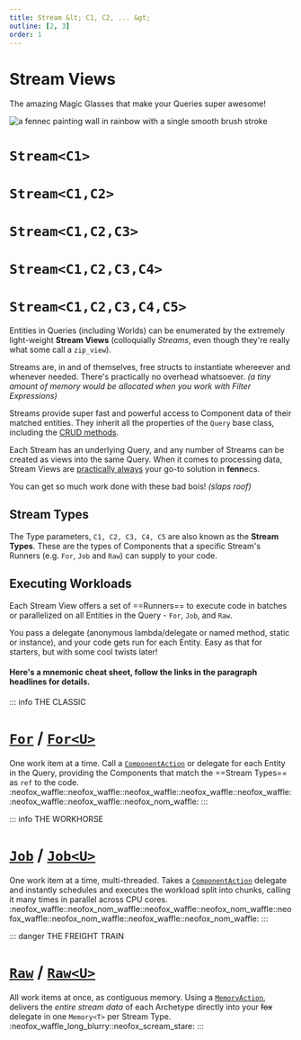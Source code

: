 ```yaml
---
title: Stream &lt; C1, C2, ... &gt;
outline: [2, 3]
order: 1
---
```


# Stream Views
The amazing Magic Glasses that make your Queries super awesome!

![a fennec painting wall in rainbow with a single smooth brush stroke](https://fennecs.tech/img/fennec-stream.png)

# `Stream<C1>`
# `Stream<C1,C2>`
# `Stream<C1,C2,C3>`
# `Stream<C1,C2,C3,C4>`
# `Stream<C1,C2,C3,C4,C5>`

Entities in Queries (including Worlds) can be enumerated by the extremely light-weight **Stream Views** (colloquially *Streams*, even though they're really what some call a `zip_view`).

Streams are, in and of themselves, free structs to instantiate whereever and whenever needed. There's practically no overhead whatsoever. *(a tiny amount of memory would be allocated when you work with Filter Expressions)*

Streams provide super fast and powerful access to Component data of their matched entities. They inherit all the properties of the `Query` base class, including the [CRUD methods](index.md#crud---create-read-update-delete).

Each Stream has an underlying Query, and any number of Streams can be created as views into the same Query. When it comes to processing data, Stream Views are <ins>practically always</ins> your go-to solution in **fenn**ecs. 

You can get so much work done with these bad bois! *(slaps roof)*

## Stream Types
The Type parameters, `C1, C2, C3, C4, C5` are also known as the **Stream Types**. These are the types of Components that a specific Stream's Runners (e.g. `For`, `Job` and `Raw`) can supply to your code. 

## Executing Workloads

Each Stream View offers a set of ==Runners== to execute code in batches or parallelized on all Entities in the Query - `For`, `Job`, and `Raw`.

You pass a delegate (anonymous lambda/delegate or named method, static or instance), and your code gets run for each Entity. Easy as that for starters, but with some cool twists later!

#### Here's a mnemonic cheat sheet, follow the links in the paragraph headlines for details.

::: info THE CLASSIC
# [`For`](Stream.For.md) / [`For<U>`](Stream.For.md) 
One work item at a time. Call a [`ComponentAction`](Delegates.md#ComponentAction-and-UniformComponentAction) or delegate for each Entity in the Query, providing the Components that match the ==Stream Types== as `ref` to the code.  
:neofox_waffle::neofox_waffle::neofox_waffle::neofox_waffle::neofox_waffle::neofox_waffle::neofox_waffle::neofox_nom_waffle:
:::

::: info THE WORKHORSE
# [`Job`](Stream.Job.md) / [`Job<U>`](Stream.Job.md) 
One work item at a time, multi-threaded. Takes a [`ComponentAction`](Delegates.md#ComponentAction-and-UniformComponentAction) delegate and instantly schedules and executes the workload split into chunks, calling it many times in parallel across CPU cores.  
:neofox_waffle::neofox_nom_waffle::neofox_waffle::neofox_nom_waffle::neofox_waffle::neofox_nom_waffle::neofox_waffle::neofox_nom_waffle:
:::

::: danger THE FREIGHT TRAIN
#  [`Raw`](Stream.Raw.md) / [`Raw<U>`](Stream.Raw.md) 
All work items at once, as contiguous memory. Using a [`MemoryAction`](Delegates.md#memoryaction-and-memoryUniformAction), delivers the *entire stream data* of each Archetype directly into your ~~fox~~ delegate in one `Memory<T>` per Stream Type.
:neofox_waffle_long_blurry::neofox_scream_stare:
:::
